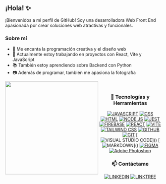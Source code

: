 

<div>
  <h2>¡Hola! ✨ </h2>
  <p>¡Bienvenidos a mi perfil de GitHub! Soy una desarrolladora Web Front End apasionada por crear soluciones web atractivas y funcionales.</p>
  <h3>Sobre mí</h3>
    <ul>
        <li>  🌸 Me encanta la programación creativa y el diseño web</li>
        <li>  🍃 Actualmente estoy trabajando en proyectos con React, Vite y JavaScript</li>
        <li>  📚 También estoy aprendiendo sobre Backend con Python</li>
        <li>  📷 Además de programar, también me apasiona la fotografía</li>
    </ul>
 </div>
 <img align="left" src="https://media4.giphy.com/media/uhkgRdrMSnqDBofJru/giphy.gif?cid=ecf05e47bdxuoo87qwonpwqv69iopmxv47c1amyvke53f690&rid=giphy.gif&ct=g" width="300" height="300">
  <br>
  <div align="center">
  <h3>🚀 Tecnologías y Herramientas</h3>
  
[![JAVASCRIPT](https://img.shields.io/badge/JAVASCRIPT-%23F7DF1E.svg?&style=width:90px;height:18px;&logo=javascript&logoColor=black)]()
[![CSS](https://img.shields.io/badge/CSS-%231572B6.svg?&style=width:90px;height:18px;&logo=css3&logoColor=white)]()
[![HTML](https://img.shields.io/badge/HTML-%23E34F26.svg?&style=width:90px;height:18px;&logo=html5&logoColor=white)]()
[![NODE.JS](https://img.shields.io/badge/NODE.JS-%23339933.svg?&style=width:90px;height:18px;&logo=node.js&logoColor=white)]()
[![JEST](https://img.shields.io/badge/JEST-%23C21325.svg?&style=width:90px;height:18px;&logo=jest&logoColor=white)]()
[![FIREBASE](https://img.shields.io/badge/FIREBASE-%23FFCA28.svg?&style=width:90px;height:18px;&logo=firebase&logoColor=black)]()
[![REACT](https://img.shields.io/badge/REACT-%2361DAFB.svg?&style=width:90px;height:18px;&logo=react&logoColor=black)]()
[![VITE](https://img.shields.io/badge/VITE-000000?style=width:90px;height:18px;&logo=vite&logoColor=white&color=8A2BE2)]()
[![TAILWIND CSS](https://img.shields.io/badge/TAILWIND_CSS-%2338B2AC.svg?&style=width:120px;height:18px;&logo=tailwind-css&logoColor=white)]()
[![GITHUB](https://img.shields.io/badge/GITHUB-%23121011.svg?&style=width:90px;height:18px;&logo=github&logoColor=white)]()
[![GIT](https://img.shields.io/badge/GIT-%23F05032.svg?&style=width:90px;height:18px;&logo=git&logoColor=white)]()
[![VISUAL STUDIO CODE](https://img.shields.io/badge/VISUAL_STUDIO_CODE-007ACC?style=for-the-badge&logo=visual-studio-code&logoColor=white&style=width:120px;)]()
[![MARKDOWN](https://img.shields.io/badge/MARKDOWN-%23000000.svg?style=for-the-badge&logo=markdown&logoColor=white&style=width:100px;)]()
[![FIGMA](https://img.shields.io/badge/FIGMA-6555a4?style=width:90px;height:18px;&logo=figma&logoColor=white)]()
[![Adobe Photoshop](https://img.shields.io/badge/ADOBE%20PHOTOSHOP-%2300C8FF.svg?style=width:140px;height:18px;&logo=adobe-photoshop&logoColor=white&color=1B2440)](https://www.flaticon.com/free-icon/adobe-photoshop-logo_1781?k=1680918273460&log-in=google)
  
<h3>📫 Contáctame</h3>

[![LINKEDIN](https://img.shields.io/badge/LINKEDIN-%230077B5.svg?&style=for-the-badge&logo=linkedin&logoColor=white&style=border-radius:0)](https://www.linkedin.com/in/kamila-ojeda/)
[![LINKTREE](https://img.shields.io/badge/LINKTREE-%23B8D4BB.svg?style=for-the-badge&logo=linktree&logoColor=000000&style=border-radius:0)](https://linktr.ee/kamojeda)
</div>
